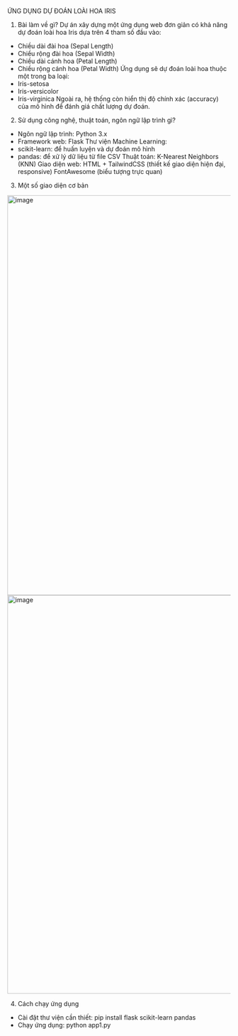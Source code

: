 ỨNG DỤNG DỰ ĐOÁN LOÀI HOA IRIS
1. Bài làm về gì?
Dự án xây dựng một ứng dụng web đơn giản có khả năng dự đoán loài hoa Iris dựa trên 4 tham số đầu vào:
- Chiều dài đài hoa (Sepal Length)
- Chiều rộng đài hoa (Sepal Width)
- Chiều dài cánh hoa (Petal Length)
- Chiều rộng cánh hoa (Petal Width)
Ứng dụng sẽ dự đoán loài hoa thuộc một trong ba loại:
- Iris-setosa
- Iris-versicolor
- Iris-virginica
Ngoài ra, hệ thống còn hiển thị độ chính xác (accuracy) của mô hình để đánh giá chất lượng dự đoán.
2. Sử dụng công nghệ, thuật toán, ngôn ngữ lập trình gì?
- Ngôn ngữ lập trình: Python 3.x
- Framework web: Flask
Thư viện Machine Learning:
- scikit-learn: để huấn luyện và dự đoán mô hình
- pandas: để xử lý dữ liệu từ file CSV
Thuật toán: K-Nearest Neighbors (KNN)
Giao diện web:
HTML + TailwindCSS (thiết kế giao diện hiện đại, responsive)
FontAwesome (biểu tượng trực quan)
3. Một số giao diện cơ bản
<img width="709" height="901" alt="image" src="https://github.com/user-attachments/assets/b4313991-9ec3-40ed-97ad-3aaf9ea5de3b" />
<img width="717" height="898" alt="image" src="https://github.com/user-attachments/assets/5e8fa3a1-8bce-4003-9654-f6de2ec1b95d" />

4. Cách chạy ứng dụng
- Cài đặt thư viện cần thiết:
pip install flask scikit-learn pandas
- Chạy ứng dụng:
python app1.py



